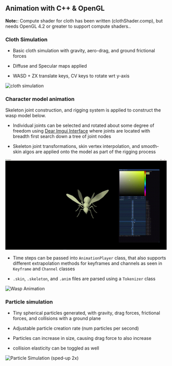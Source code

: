 ## Animation with C++ & OpenGL

**Note:**: 
Compute shader for cloth has been written (clothShader.comp), but needs OpenGL 4.2 or greater to
support compute shaders..

### Cloth Simulation

- Basic cloth simulation with gravity, aero-drag, and ground frictional forces 

- Diffuse and Specular maps applied

- WASD + ZX translate keys, CV keys to rotate wrt y-axis

![cloth simulation](https://github.com/Xavierkst/animation/blob/master/gifs/Cloth_sim_2.gif)

### Character model animation 

Skeleton joint construction, and rigging system is applied to construct the wasp model below. 

- Individual joints can be selected and rotated about some degree of freedom using [Dear Imgui Interface](https://github.com/ocornut/imgui) where joints are located 
  with breadth first search down a tree of joint nodes

- Skeleton joint transformations, skin vertex interpolation, and smooth-skin algos are applied onto the model as part of the rigging process

![Wasp Motionless](https://github.com/Xavierkst/animation/blob/master/gifs/wasp_motionless_edited.gif)

- Time steps can be passed into `AnimationPlayer` class, that also supports different extrapolation methods for keyframes and channels as seen in `Keyframe` and `Channel` classes

- `.skin`, `.skeleton`, and `.anim` files are parsed using a `Tokenizer` class

![Wasp Animation](https://github.com/Xavierkst/animation/blob/master/gifs/wasp_animation_edited.gif)

### Particle simulation

- Tiny spherical particles generated, with gravity, drag forces, frictional forces, and collisions with a ground plane

- Adjustable particle creation rate (num particles per second)

- Particles can increase in size, causing drag force to also increase

- collision elasticity can be toggled as well

![Particle Simulation (sped-up 2x)](https://github.com/Xavierkst/animation/blob/master/gifs/Particle_sim_demonstration_2.gif)
